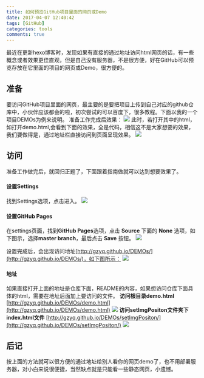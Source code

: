 ```yaml
---
title: 如何预览GitHub项目里面的网页或Demo
date: 2017-04-07 12:40:42
tags: [GitHub]
categories: tools
comments: true
---
```

最近在更新hexo博客时，发现如果有直接的通过地址访问html网页的话，有一些概念或者效果更佳直观，但是自己没有服务器，不是很方便，好在GitHub可以预览存放在它里面的项目的网页或Demo，很方便的。
<!-- more -->
## 准备 ##
要访问GitHub项目里面的网页，最主要的是要把项目上传到自己对应的github仓库中，小伙伴应该都会的啦，初次尝试的可以百度下，很多教程。下面以我的一个项目DEMOs为例来说明。
准备工作完成后效果：
![](http://i.imgur.com/fLMrSUQ.png)
此时，若打开其中的html，如打开demo.html,会看到下面的效果，全是代码，相信这不是大家想要的效果，我们要做得是，通过地址栏直接访问到页面呈现效果。
![](http://i.imgur.com/dBQ4XbM.png)
## 访问 ##
准备工作做完后，就回归正题了，下面跟着指南做就可以达到想要效果了。
#### 设置Settings ####
找到Settings选项，点击进入。
![](http://i.imgur.com/I0qXUpB.png)
#### 设置GitHub Pages ####
在settings页面，找到**GitHub Pages**选项，点击 **Source** 下面的 **None** 选项，如下图示，选择**master branch**，最后点击 **Save** 按钮。
![](http://i.imgur.com/tVsFKPz.png)

设置完成后，会出现访问地址[http://gzyq.github.io/DEMOs/](http://gzyq.github.io/DEMOs/)，如下图所示：
![](http://i.imgur.com/8tiOg1A.png)
#### 地址 ####
如果直接打开上面的地址是仓库下面，README的内容，如果想访问仓库下面具体的html，需要在地址后面加上要访问的文件。
**访问根目录demo.html**  [http://gzyq.github.io/DEMOs/demo.html](http://gzyq.github.io/DEMOs/demo.html)
![](http://i.imgur.com/0A0bBfv.png)
**访问setImgPositon文件夹下index.html文件** [http://gzyq.github.io/DEMOs/setImgPositon/](http://gzyq.github.io/DEMOs/setImgPositon/)
![](http://i.imgur.com/Yhhq1FJ.png)
## 后记 ##
按上面的方法就可以很方便的通过地址给别人看你的网页demo了，也不用部署服务器，对小白来说很便捷，当然缺点就是只能看一些静态网页，小遗憾。